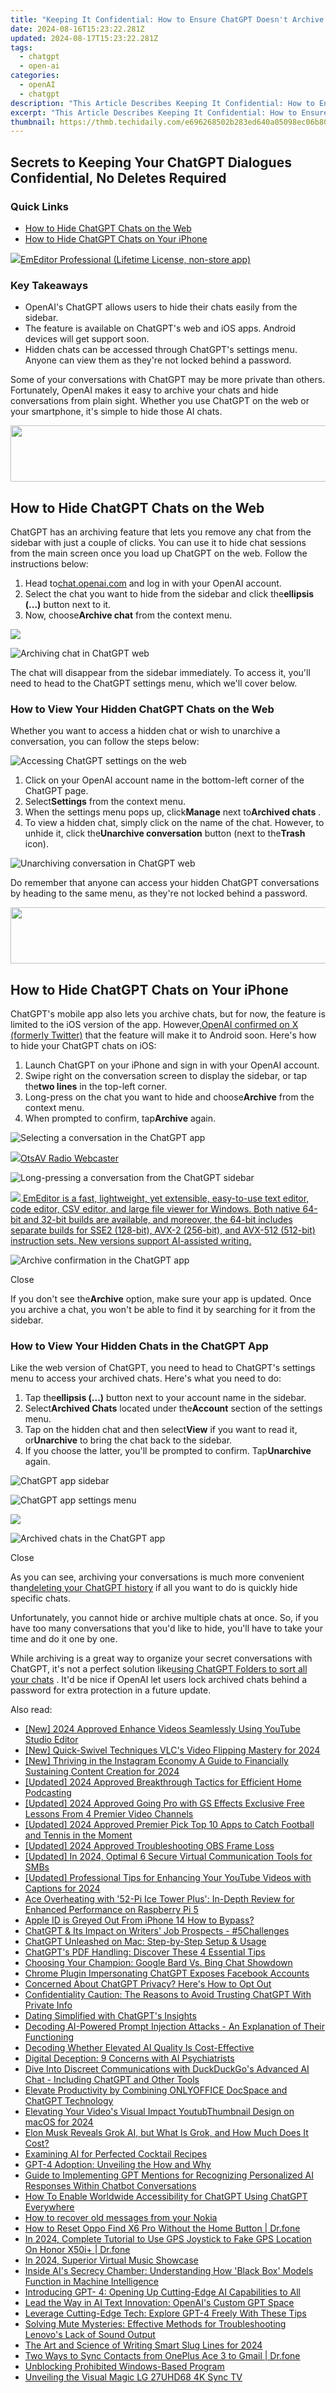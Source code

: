 ```yaml
---
title: "Keeping It Confidential: How to Ensure ChatGPT Doesn't Archive Your Dialogue"
date: 2024-08-16T15:23:22.281Z
updated: 2024-08-17T15:23:22.281Z
tags:
  - chatgpt
  - open-ai
categories:
  - openAI
  - chatgpt
description: "This Article Describes Keeping It Confidential: How to Ensure ChatGPT Doesn't Archive Your Dialogue"
excerpt: "This Article Describes Keeping It Confidential: How to Ensure ChatGPT Doesn't Archive Your Dialogue"
thumbnail: https://thmb.techidaily.com/e696268502b283ed640a05098ec06b8044deb546bbd2035bab816a7494c0bab9.jpg
---
```


## Secrets to Keeping Your ChatGPT Dialogues Confidential, No Deletes Required

### Quick Links

* [How to Hide ChatGPT Chats on the Web](https://www.makeuseof.com/how-to-hide-chatgpt-conversations/#how-to-hide-chatgpt-chats-on-the-web)
* [How to Hide ChatGPT Chats on Your iPhone](https://www.makeuseof.com/how-to-hide-chatgpt-conversations/#how-to-hide-chatgpt-chats-on-your-iphone)

<!-- affiliate ads begin -->
<a href="https://shop.emeditor.com/order/checkout.php?PRODS=4631722&QTY=1&AFFILIATE=108875&CART=1"><img src="https://www.emeditor.com/wp-content/uploads/2023/05/frontpage2-2048x588.webp" border="0">EmEditor Professional (Lifetime License, non-store app)</a>
<!-- affiliate ads end -->
### Key Takeaways

* OpenAI's ChatGPT allows users to hide their chats easily from the sidebar.
* The feature is available on ChatGPT's web and iOS apps. Android devices will get support soon.
* Hidden chats can be accessed through ChatGPT's settings menu. Anyone can view them as they're not locked behind a password.

 Some of your conversations with ChatGPT may be more private than others. Fortunately, OpenAI makes it easy to archive your chats and hide conversations from plain sight. Whether you use ChatGPT on the web or your smartphone, it's simple to hide those AI chats.

<!-- affiliate ads begin -->
<a href="https://mindmanager.sjv.io/c/5597632/1787667/20231" target="_top" id="1787667"><img src="//a.impactradius-go.com/display-ad/20231-1787667" border="0" alt="" width="728" height="90"/></a><img height="0" width="0" src="https://imp.pxf.io/i/5597632/1787667/20231" style="position:absolute;visibility:hidden;" border="0" />
<!-- affiliate ads end -->
## How to Hide ChatGPT Chats on the Web

 ChatGPT has an archiving feature that lets you remove any chat from the sidebar with just a couple of clicks. You can use it to hide chat sessions from the main screen once you load up ChatGPT on the web. Follow the instructions below:

1. Head to[chat.openai.com](https://chat.openai.com/) and log in with your OpenAI account.
2. Select the chat you want to hide from the sidebar and click the**ellipsis (...)** button next to it.
3. Now, choose**Archive chat** from the context menu.

<!-- affiliate ads begin -->
<a href="https://store.nero.com/order/checkout.php?PRODS=42570605&QTY=1&AFFILIATE=108875&CART=1"><img src="http://cdnwww.nero.com/nero-com-wAssets/img/banners/2023/usbXcopy/Nero_USB_x_copy_Screen_2.png" border="0"></a>
<!-- affiliate ads end -->
![Archiving chat in ChatGPT web](https://static1.makeuseofimages.com/wordpress/wp-content/uploads/2023/12/archiving-chat-in-chatgpt-web.png)

 The chat will disappear from the sidebar immediately. To access it, you'll need to head to the ChatGPT settings menu, which we'll cover below.

### How to View Your Hidden ChatGPT Chats on the Web

 Whether you want to access a hidden chat or wish to unarchive a conversation, you can follow the steps below:

![Accessing ChatGPT settings on the web](https://static1.makeuseofimages.com/wordpress/wp-content/uploads/2023/12/accessing-chatgpt-settings-on-the-web.png)

1. Click on your OpenAI account name in the bottom-left corner of the ChatGPT page.
2. Select**Settings** from the context menu.
3. When the settings menu pops up, click**Manage** next to**Archived chats** .
4. To view a hidden chat, simply click on the name of the chat. However, to unhide it, click the**Unarchive conversation** button (next to the**Trash** icon).

![Unarchiving conversation in ChatGPT web](https://static1.makeuseofimages.com/wordpress/wp-content/uploads/2023/12/unarchiving-conversation-in-chatgpt-web.png)

 Do remember that anyone can access your hidden ChatGPT conversations by heading to the same menu, as they're not locked behind a password.

<!-- affiliate ads begin -->
<a href="https://laganoo.pxf.io/c/5597632/1657399/16446" target="_top" id="1657399"><img src="//a.impactradius-go.com/display-ad/16446-1657399" border="0" alt="" width="728" height="90"/></a><img height="0" width="0" src="https://imp.pxf.io/i/5597632/1657399/16446" style="position:absolute;visibility:hidden;" border="0" />
<!-- affiliate ads end -->
## How to Hide ChatGPT Chats on Your iPhone

 ChatGPT's mobile app also lets you archive chats, but for now, the feature is limited to the iOS version of the app. However,[OpenAI confirmed on X (formerly Twitter)](https://twitter.com/OpenAI/status/1737517702766633063) that the feature will make it to Android soon. Here's how to hide your ChatGPT chats on iOS:

1. Launch ChatGPT on your iPhone and sign in with your OpenAI account.
2. Swipe right on the conversation screen to display the sidebar, or tap the**two lines** in the top-left corner.
3. Long-press on the chat you want to hide and choose**Archive** from the context menu.
4. When prompted to confirm, tap**Archive** again.

![Selecting a conversation in the ChatGPT app](https://static1.makeuseofimages.com/wordpress/wp-content/uploads/2023/12/selecting-a-conversation-in-the-chatgpt-app.png)

<!-- affiliate ads begin -->
<a href="https://otszone.ots7.com/order/checkout.php?PRODS=4713322&QTY=1&AFFILIATE=108875&CART=1"><img src="https://green.ots7.com/screenshots/OtsAV/OtsAVRadio1.90-300x188.jpg" border="0">OtsAV Radio Webcaster</a>
<!-- affiliate ads end -->
![Long-pressing a conversation from the ChatGPT sidebar](https://static1.makeuseofimages.com/wordpress/wp-content/uploads/2023/12/long-pressing-a-conversation-from-the-chatgpt-sidebar.png)

<!-- affiliate ads begin -->
<a href="https://shop.emeditor.com/order/checkout.php?PRODS=4610657&QTY=1&AFFILIATE=108875&CART=1"><img src="https://www.emeditor.com/wp-content/uploads/2024/06/emeditor_chat_ai.png" border="0">
EmEditor is a fast, lightweight, yet extensible, easy-to-use text editor, code editor, CSV editor, and large file viewer for Windows. Both native 64-bit and 32-bit builds are available, and moreover, the 64-bit includes separate builds for SSE2 (128-bit), AVX-2 (256-bit), and AVX-512 (512-bit) instruction sets. New versions support AI-assisted writing.</a>
<!-- affiliate ads end -->
![Archive confirmation in the ChatGPT app](https://static1.makeuseofimages.com/wordpress/wp-content/uploads/2023/12/archive-confirmation-in-the-chatgpt-app.png)

Close

 If you don't see the**Archive** option, make sure your app is updated. Once you archive a chat, you won't be able to find it by searching for it from the sidebar.

### How to View Your Hidden Chats in the ChatGPT App

 Like the web version of ChatGPT, you need to head to ChatGPT's settings menu to access your archived chats. Here's what you need to do:

1. Tap the**ellipsis (...)** button next to your account name in the sidebar.
2. Select**Archived Chats** located under the**Account** section of the settings menu.
3. Tap on the hidden chat and then select**View** if you want to read it, or**Unarchive** to bring the chat back to the sidebar.
4. If you choose the latter, you'll be prompted to confirm. Tap**Unarchive** again.

![ChatGPT app sidebar](https://static1.makeuseofimages.com/wordpress/wp-content/uploads/2023/12/chatgpt-app-sidebar.png)

![ChatGPT app settings menu](https://static1.makeuseofimages.com/wordpress/wp-content/uploads/2023/12/chatgpt-app-settings-menu.png)

<!-- affiliate ads begin -->
<a href="https://shop.mondly.com/affiliate.php?ACCOUNT=ATISTUDI&AFFILIATE=108875&PATH=https%3A%2F%2Fwww.mondly.com%3FAFFILIATE%3D108875%26RESOURCE%3D%2BGeneral%2B970x90%2B"><img src="https://secure.avangate.com/images/merchant/69c418c33ec2e1a4267fa9bb77fa1428/general-970x90.gif" border="0"></a>
<!-- affiliate ads end -->
![Archived chats in the ChatGPT app](https://static1.makeuseofimages.com/wordpress/wp-content/uploads/2023/12/archived-chats-in-the-chatgpt-app.png)

Close

 As you can see, archiving your conversations is much more convenient than[deleting your ChatGPT history](https://www.makeuseof.com/how-to-delete-your-chatgpt-history/) if all you want to do is quickly hide specific chats.

 Unfortunately, you cannot hide or archive multiple chats at once. So, if you have too many conversations that you'd like to hide, you'll have to take your time and do it one by one.

 While archiving is a great way to organize your secret conversations with ChatGPT, it's not a perfect solution like[using ChatGPT Folders to sort all your chats](https://www.makeuseof.com/how-to-use-chatgpt-folders-to-manage-chatgpt-conversations/) . It'd be nice if OpenAI let users lock archived chats behind a password for extra protection in a future update.


<ins class="adsbygoogle"
     style="display:block"
     data-ad-format="autorelaxed"
     data-ad-client="ca-pub-7571918770474297"
     data-ad-slot="1223367746"></ins>



<ins class="adsbygoogle"
     style="display:block"
     data-ad-client="ca-pub-7571918770474297"
     data-ad-slot="8358498916"
     data-ad-format="auto"
     data-full-width-responsive="true"></ins>

<span class="atpl-alsoreadstyle">Also read:</span>
<div><ul>
<li><a href="https://youtube-docs.techidaily.com/024-approved-enhance-videos-seamlessly-using-youtube-studio-editor/"><u>[New] 2024 Approved  Enhance Videos Seamlessly Using YouTube Studio Editor</u></a></li>
<li><a href="https://desktop-recording.techidaily.com/new-quick-swivel-techniques-vlcs-video-flipping-mastery-for-2024/"><u>[New] Quick-Swivel Techniques  VLC's Video Flipping Mastery for 2024</u></a></li>
<li><a href="https://instagram-video-recordings.techidaily.com/new-thriving-in-the-instagram-economy-a-guide-to-financially-sustaining-content-creation-for-2024/"><u>[New] Thriving in the Instagram Economy  A Guide to Financially Sustaining Content Creation for 2024</u></a></li>
<li><a href="https://desktop-recording.techidaily.com/updated-2024-approved-breakthrough-tactics-for-efficient-home-podcasting/"><u>[Updated] 2024 Approved  Breakthrough Tactics for Efficient Home Podcasting</u></a></li>
<li><a href="https://eaxpv-info.techidaily.com/updated-2024-approved-going-pro-with-gs-effects-exclusive-free-lessons-from-4-premier-video-channels/"><u>[Updated] 2024 Approved  Going Pro with GS Effects  Exclusive Free Lessons From 4 Premier Video Channels</u></a></li>
<li><a href="https://fox-blue.techidaily.com/updated-2024-approved-premier-pick-top-10-apps-to-catch-football-and-tennis-in-the-moment/"><u>[Updated] 2024 Approved  Premier Pick  Top 10 Apps to Catch Football and Tennis in the Moment</u></a></li>
<li><a href="https://visual-screen-recording.techidaily.com/updated-2024-approved-troubleshooting-obs-frame-loss/"><u>[Updated] 2024 Approved  Troubleshooting OBS Frame Loss</u></a></li>
<li><a href="https://video-screen-grab.techidaily.com/updated-in-2024-optimal-6-secure-virtual-communication-tools-for-smbs/"><u>[Updated] In 2024, Optimal 6 Secure Virtual Communication Tools for SMBs</u></a></li>
<li><a href="https://youtube-tips.techidaily.com/ed-professional-tips-for-enhancing-your-youtube-videos-with-captions-for-2024/"><u>[Updated] Professional Tips for Enhancing Your YouTube Videos with Captions for 2024</u></a></li>
<li><a href="https://hardware-reviews.techidaily.com/ace-overheating-with-52-pi-ice-tower-plus-in-depth-review-for-enhanced-performance-on-raspberry-pi-5/"><u>Ace Overheating with '52-Pi Ice Tower Plus': In-Depth Review for Enhanced Performance on Raspberry Pi 5</u></a></li>
<li><a href="https://apple-account.techidaily.com/apple-id-is-greyed-out-from-iphone-14-how-to-bypass-by-drfone-ios/"><u>Apple ID is Greyed Out From iPhone 14 How to Bypass?</u></a></li>
<li><a href="https://tech-revival.techidaily.com/chatgpt-and-its-impact-on-writers-job-prospects-5challenges/"><u>ChatGPT & Its Impact on Writers' Job Prospects - #5Challenges</u></a></li>
<li><a href="https://tech-revival.techidaily.com/chatgpt-unleashed-on-mac-step-by-step-setup-and-usage/"><u>ChatGPT Unleashed on Mac: Step-by-Step Setup & Usage</u></a></li>
<li><a href="https://tech-revival.techidaily.com/chatgpts-pdf-handling-discover-these-4-essential-tips/"><u>ChatGPT's PDF Handling: Discover These 4 Essential Tips</u></a></li>
<li><a href="https://tech-revival.techidaily.com/choosing-your-champion-google-bard-vs-bing-chat-showdown/"><u>Choosing Your Champion: Google Bard Vs. Bing Chat Showdown</u></a></li>
<li><a href="https://tech-revival.techidaily.com/chrome-plugin-impersonating-chatgpt-exposes-facebook-accounts/"><u>Chrome Plugin Impersonating ChatGPT Exposes Facebook Accounts</u></a></li>
<li><a href="https://tech-revival.techidaily.com/concerned-about-chatgpt-privacy-heres-how-to-opt-out/"><u>Concerned About ChatGPT Privacy? Here's How to Opt Out</u></a></li>
<li><a href="https://tech-revival.techidaily.com/confidentiality-caution-the-reasons-to-avoid-trusting-chatgpt-with-private-info/"><u>Confidentiality Caution: The Reasons to Avoid Trusting ChatGPT With Private Info</u></a></li>
<li><a href="https://tech-revival.techidaily.com/dating-simplified-with-chatgpts-insights/"><u>Dating Simplified with ChatGPT's Insights</u></a></li>
<li><a href="https://tech-revival.techidaily.com/decoding-ai-powered-prompt-injection-attacks-an-explanation-of-their-functioning/"><u>Decoding AI-Powered Prompt Injection Attacks - An Explanation of Their Functioning</u></a></li>
<li><a href="https://tech-revival.techidaily.com/decoding-whether-elevated-ai-quality-is-cost-effective/"><u>Decoding Whether Elevated AI Quality Is Cost-Effective</u></a></li>
<li><a href="https://tech-revival.techidaily.com/digital-deception-9-concerns-with-ai-psychiatrists/"><u>Digital Deception: 9 Concerns with AI Psychiatrists</u></a></li>
<li><a href="https://tech-revival.techidaily.com/dive-into-discreet-communications-with-duckduckgos-advanced-ai-chat-including-chatgpt-and-other-tools/"><u>Dive Into Discreet Communications with DuckDuckGo's Advanced AI Chat - Including ChatGPT and Other Tools</u></a></li>
<li><a href="https://tech-revival.techidaily.com/elevate-productivity-by-combining-onlyoffice-docspace-and-chatgpt-technology/"><u>Elevate Productivity by Combining ONLYOFFICE DocSpace and ChatGPT Technology</u></a></li>
<li><a href="https://youtube-docs.techidaily.com/ting-your-videos-visual-impact-youtubthumbnail-design-on-macos-for-2024/"><u>Elevating Your Video's Visual Impact  YoutubThumbnail Design on macOS for 2024</u></a></li>
<li><a href="https://tech-revival.techidaily.com/elon-musk-reveals-grok-ai-but-what-is-grok-and-how-much-does-it-cost/"><u>Elon Musk Reveals Grok AI, but What Is Grok, and How Much Does It Cost?</u></a></li>
<li><a href="https://tech-revival.techidaily.com/examining-ai-for-perfected-cocktail-recipes/"><u>Examining AI for Perfected Cocktail Recipes</u></a></li>
<li><a href="https://tech-revival.techidaily.com/gpt-4-adoption-unveiling-the-how-and-why/"><u>GPT-4 Adoption: Unveiling the How and Why</u></a></li>
<li><a href="https://tech-revival.techidaily.com/guide-to-implementing-gpt-mentions-for-recognizing-personalized-ai-responses-within-chatbot-conversations/"><u>Guide to Implementing GPT Mentions for Recognizing Personalized AI Responses Within Chatbot Conversations</u></a></li>
<li><a href="https://tech-revival.techidaily.com/how-to-enable-worldwide-accessibility-for-chatgpt-using-chatgpt-everywhere/"><u>How To Enable Worldwide Accessibility for ChatGPT Using ChatGPT Everywhere</u></a></li>
<li><a href="https://blog-min.techidaily.com/how-to-recover-old-messages-from-your-nokia-by-fonelab-android-recover-messages/"><u>How to recover old messages from your Nokia</u></a></li>
<li><a href="https://techidaily.com/how-to-reset-oppo-find-x6-pro-without-the-home-button-drfone-by-drfone-reset-android-reset-android/"><u>How to Reset Oppo Find X6 Pro Without the Home Button | Dr.fone</u></a></li>
<li><a href="https://review-topics.techidaily.com/in-2024-complete-tutorial-to-use-gps-joystick-to-fake-gps-location-on-honor-x50iplus-drfone-by-drfone-virtual-android/"><u>In 2024, Complete Tutorial to Use GPS Joystick to Fake GPS Location On Honor X50i+ | Dr.fone</u></a></li>
<li><a href="https://some-skills.techidaily.com/in-2024-superior-virtual-music-showcase/"><u>In 2024, Superior Virtual Music Showcase</u></a></li>
<li><a href="https://tech-revival.techidaily.com/inside-ais-secrecy-chamber-understanding-how-black-box-models-function-in-machine-intelligence/"><u>Inside AI's Secrecy Chamber: Understanding How 'Black Box' Models Function in Machine Intelligence</u></a></li>
<li><a href="https://tech-revival.techidaily.com/introducing-gpt-4-opening-up-cutting-edge-ai-capabilities-to-all/"><u>Introducing GPT- 4: Opening Up Cutting-Edge AI Capabilities to All</u></a></li>
<li><a href="https://tech-revival.techidaily.com/lead-the-way-in-ai-text-innovation-openais-custom-gpt-space/"><u>Lead the Way in AI Text Innovation: OpenAI's Custom GPT Space</u></a></li>
<li><a href="https://tech-revival.techidaily.com/leverage-cutting-edge-tech-explore-gpt-4-freely-with-these-tips/"><u>Leverage Cutting-Edge Tech: Explore GPT-4 Freely With These Tips</u></a></li>
<li><a href="https://sound-issues.techidaily.com/solving-mute-mysteries-effective-methods-for-troubleshooting-lenovos-lack-of-sound-output/"><u>Solving Mute Mysteries: Effective Methods for Troubleshooting Lenovo's Lack of Sound Output</u></a></li>
<li><a href="https://some-guidance.techidaily.com/the-art-and-science-of-writing-smart-slug-lines-for-2024/"><u>The Art and Science of Writing Smart Slug Lines for 2024</u></a></li>
<li><a href="https://android-transfer.techidaily.com/two-ways-to-sync-contacts-from-oneplus-ace-3-to-gmail-drfone-by-drfone-transfer-from-android-transfer-from-android/"><u>Two Ways to Sync Contacts from OnePlus Ace 3 to Gmail | Dr.fone</u></a></li>
<li><a href="https://windows11.techidaily.com/unblocking-prohibited-windows-based-program/"><u>Unblocking Prohibited Windows-Based Program</u></a></li>
<li><a href="https://extra-tips.techidaily.com/unveiling-the-visual-magic-lg-27uhd68-4k-sync-tv/"><u>Unveiling the Visual Magic  LG 27UHD68 4K Sync TV</u></a></li>
</ul></div>
